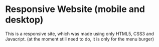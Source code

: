 # Responsive Website (mobile and desktop)
This is a responsive site, which was made using only HTML5, CSS3 and Javacript. (at the moment still need to do, it is only for the menu burger)
